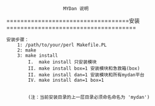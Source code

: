                          MYDan 说明


===================================安装=====================================

    安装步骤：
        1: /path/to/your/perl Makefile.PL
        2: make
        3: make install
            I.  make install 只安装模块
            II. make install box=1 安装模块和急救箱(box)
            II. make install dan=1 安装模块和所有mydan平台
            IV. make install dan=1 box=1


            (注：当前安装目录的上一层目录必须命名命名为 'mydan')
